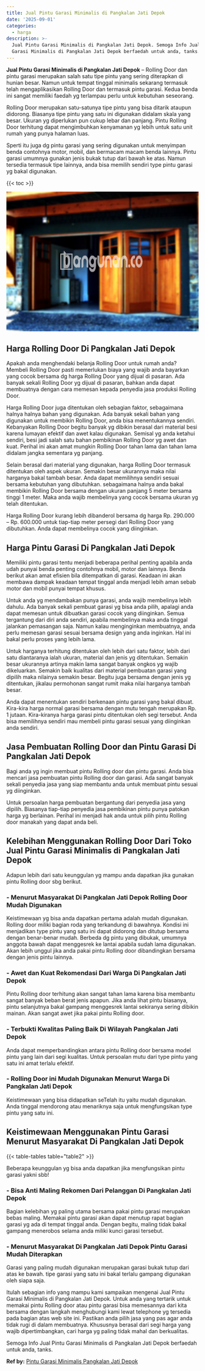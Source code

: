 ```yaml
---
title: Jual Pintu Garasi Minimalis di Pangkalan Jati Depok
date: '2025-09-01'
categories:
  - harga
description: >-
  Jual Pintu Garasi Minimalis di Pangkalan Jati Depok. Semoga Info Jual Pintu
  Garasi Minimalis di Pangkalan Jati Depok berfaedah untuk anda, tanks....
---
```


**Jual Pintu Garasi Minimalis di Pangkalan Jati Depok** – Rolling Door dan pintu garasi merupakan salah satu tipe pintu yang sering diterapkan di hunian besar. Namun untuk tempat tinggal minimalis sekarang termasuk telah mengaplikasikan Rolling Door dan termasuk pintu garasi. Kedua benda ini sangat memiliki faedah yg terlampau perlu untuk kebutuhan seseorang.

Rolling Door merupakan satu-satunya tipe pintu yang bisa ditarik ataupun didorong. Biasanya tipe pintu yang satu ini digunakan didalam skala yang besar. Ukuran yg diperlukan pun cukup lebar dan panjang. Pintu Rolling Door terhitung dapat mengimbuhkan kenyamanan yg lebih untuk satu unit rumah yang punya halaman luas.

Sperti itu juga dg pintu garasi yang sering digunakan untuk menyimpan benda contohnya motor, mobil, dan bermacam macam benda lainnya. Pintu garasi umumnya gunakan jenis bukak tutup dari bawah ke atas. Namun tersedia termasuk tipe lainnya, anda bisa memilih sendiri type pintu garasi yg bakal digunakan.

{{< toc >}}

![Jual Pintu Garasi Minimalis di Pangkalan Jati Depok](/images/pintu-garasi-62.png)

## Harga Rolling Door Di Pangkalan Jati Depok

Apakah anda menghendaki belanja Rolling Door untuk rumah anda? Membeli Rolling Door pasti memerlukan biaya yang wajib anda bayarkan yang cocok bersama dg harga Rolling Door yang dijual di pasaran. Ada banyak sekali Rolling Door yg dijual di pasaran, bahkan anda dapat membuatnya dengan cara memesan kepada penyedia jasa produksi Rolling Door.

Harga Rolling Door juga ditentukan oleh sebagian faktor, sebagaimana halnya halnya bahan yang digunakan. Ada banyak sekali bahan yang digunakan untuk membikin Rolling Door, anda bisa menentukannya sendiri. Kebanyakan Rolling Door begitu banyak yg dibikin berasal dari material besi karena lumayan efektif dan awet kalau digunakan. Semisal yg anda ketahui sendiri, besi jadi salah satu bahan pembikinan Rolling Door yg awet dan kuat. Perihal ini akan amat mungkin Rolling Door tahan lama dan tahan lama didalam jangka sementara yg panjang.

Selain berasal dari material yang digunakan, harga Rolling Door termasuk ditentukan oleh aspek ukuran. Semakin besar ukurannya maka nilai harganya bakal tambah besar. Anda dapat memilihnya sendiri sesuai bersama kebutuhan yang dibutuhkan. sebagaimana halnya anda bakal membikin Rolling Door bersama dengan ukuran panjang 5 meter bersama tinggi 1 meter. Maka anda wajib membelinya yang cocok bersama ukuran yg telah ditentukan.

Harga Rolling Door kurang lebih dibanderol bersama dg harga Rp. 290.000 – Rp. 600.000 untuk tiap-tiap meter persegi dari Rolling Door yang dibutuhkan. Anda dapat membelinya cocok yang diinginkan.

## Harga Pintu Garasi Di Pangkalan Jati Depok

Memiliki pintu garasi tentu menjadi beberapa perihal penting apabila anda udah punyai benda penting contohnya mobil, motor dan lainnya. Benda berikut akan amat efisien bila ditempatkan di garasi. Keadaan ini akan membawa dampak keadaan tempat tinggal anda menjadi lebih aman sebab motor dan mobil punyai tempat khusus.

Untuk anda yg mendambakan punya garasi, anda wajib membelinya lebih dahulu. Ada banyak sekali pembuat garasi yg bisa anda pilih, apalagi anda dapat memesan untuk dibuatkan garasi cocok yang diinginkan. Semua tergantung dari diri anda sendiri, apabila membelinya maka anda tinggal jalankan pemasangan saja. Namun kalau menginginkan membuatnya, anda perlu memesan garasi sesuai bersama design yang anda inginkan. Hal ini bakal perlu proses yang lebih lama.

Untuk harganya terhitung ditentukan oleh lebih dari satu faktor, lebih dari satu diantaranya ialah ukuran, material dan jenis yg ditentukan. Semakin besar ukurannya artinya makin lama sangat banyak ongkos yg wajib dikeluarkan. Semakin baik kualitas dari material pembuatan garasi yang dipilih maka nilainya semakin besar. Begitu juga bersama dengan jenis yg ditentukan, jikalau permohonan sangat rumit maka nilai harganya tambah besar.

Anda dapat menentukan sendiri berkenaan pintu garasi yang bakal dibuat. Kira-kira harga normal garasi bersama dengan mutu tengah merupakan Rp. 1 jutaan. Kira-kiranya harga garasi pintu ditentukan oleh segi tersebut. Anda bisa memilihnya sendiri mau membeli pintu garasi sesuai yang diinginkan anda sendiri.

## Jasa Pembuatan Rolling Door dan Pintu Garasi Di Pangkalan Jati Depok

Bagi anda yg ingin membuat pintu Rolling door dan pintu garasi. Anda bisa mencari jasa pembuatan pintu Rolling door dan garasi. Ada sangat banyak sekali penyedia jasa yang siap membantu anda untuk membuat pintu sesuai yg diinginkan.

Untuk persoalan harga pembuatan bergantung dari penyedia jasa yang dipilih. Biasanya tiap-tiap penyedia jasa pembikinan pintu punya patokan harga yg berlainan. Perihal ini menjadi hak anda untuk pilih pintu Rolling door manakah yang dapat anda beli.

## Kelebihan Menggunakan Rolling Door Dari Toko Jual Pintu Garasi Minimalis di Pangkalan Jati Depok

Adapun lebih dari satu keunggulan yg mampu anda dapatkan jika gunakan pintu Rolling door sbg berikut.

### \- Menurut Masyarakat Di Pangkalan Jati Depok Rolling Door Mudah Digunakan

Keistimewaan yg bisa anda dapatkan pertama adalah mudah digunakan. Rolling door miliki bagian roda yang terkandung di bawahnya. Kondisi ini menjadikan type pintu yang satu ini dapat didorong dan ditutup bersama dengan benar-benar mudah. Berbeda dg pintu yang dibukak, umumnya anggota bawah dapat menggesrek ke lantai apabila sudah lama digunakan. Akan lebih unggul jika anda pakai pintu Rolling door dibandingkan bersama dengan jenis pintu lainnya.

### \- Awet dan Kuat Rekomendasi Dari Warga Di Pangkalan Jati Depok

Pintu Rolling door terhitung akan sangat tahan lama karena bisa membantu sangat banyak beban berat jenis apapun. Jika anda lihat pintu biasanya, pintu selanjutnya bakal gampang menggesrek lantai sekiranya sering dibikin mainan. Akan sangat awet jika pakai pintu Rolling door.

### \- Terbukti Kwalitas Paling Baik Di Wilayah Pangkalan Jati Depok

Anda dapat memperbandingkan antara pintu Rolling door bersama model pintu yang lain dari segi kualitas. Untuk persoalan mutu dari type pintu yang satu ini amat terlalu efektif.

### \- Rolling Door ini Mudah Digunakan Menurut Warga Di Pangkalan Jati Depok

Keistimewaan yang bisa didapatkan seTelah itu yaitu mudah digunakan. Anda tinggal mendorong atau menariknya saja untuk mengfungsikan type pintu yang satu ini.

## Keistimewaan Menggunakan Pintu Garasi Menurut Masyarakat Di Pangkalan Jati Depok

{{< table-tables table="table2" >}}

Beberapa keunggulan yg bisa anda dapatkan jika mengfungsikan pintu garasi yakni sbb!

### \- Bisa Anti Maling Rekomen Dari Pelanggan Di Pangkalan Jati Depok

Bagian kelebihan yg paling utama bersama pakai pintu garasi merupakan bebas maling. Memakai pintu garasi akan dapat menutup rapat bagian garasi yg ada di tempat tinggal anda. Dengan begitu, maling tidak bakal gampang menerobos selama anda miliki kunci garasi tersebut.

### \- Menurut Masyarakat Di Pangkalan Jati Depok Pintu Garasi Mudah Diterapkan

Garasi yang paling mudah digunakan merupakan garasi bukak tutup dari atas ke bawah. tipe garasi yang satu ini bakal terlalu gampang digunakan oleh siapa saja.

Itulah sebagian info yang mampu kami sampaikan mengenai Jual Pintu Garasi Minimalis di Pangkalan Jati Depok. Untuk anda yang tertarik untuk memakai pintu Rolling door atau pintu garasi bisa memesannya dari kita bersama dengan langkah menghubungi kami lewat telephone yg tersedia pada bagian atas web site ini. Pastikan anda pilih jasa yang pas agar anda tidak rugi di dalam membuatnya. Khususnya berasal dari segi harga yang wajib dipertimbangkan, cari harga yg paling tidak mahal dan berkualitas.

Semoga Info Jual Pintu Garasi Minimalis di Pangkalan Jati Depok berfaedah untuk anda, tanks.

**Ref by:** [Pintu Garasi Minimalis Pangkalan Jati Depok](https://id.wikipedia.org/wiki/Pintu)
